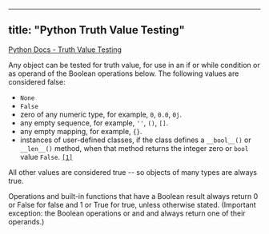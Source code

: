 
---
title: "Python Truth Value Testing"
---

[Python Docs - Truth Value Testing](https://docs.python.org/3/library/stdtypes.html#truth-value-testing)

Any object can be tested for truth value, for use in an if or while condition or as operand of the Boolean operations below. The following values are considered false:

*   `None`
*   `False`
*   zero of any numeric type, for example, `0`, `0.0`, `0j`.
*   any empty sequence, for example, `''`, `()`, `[]`.
*   any empty mapping, for example, `{}`.
*   instances of user-defined classes, if the class defines a `__bool__()` or `__len__()` method, when that method returns the integer zero or `bool` value `False`. [`[1]`](https://docs.python.org/3/library/stdtypes.html#id11)

All other values are considered true -- so objects of many types are always true.

Operations and built-in functions that have a Boolean result always return 0 or False for false and 1 or True for true, unless otherwise stated. (Important exception: the Boolean operations or and and always return one of their operands.)
